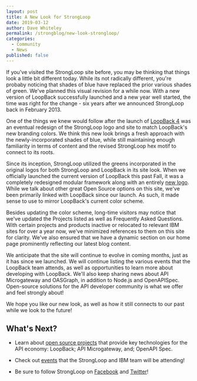 ```yaml
---
layout: post
title: A New Look for StrongLoop
date: 2019-03-12
author: Dave Whiteley
permalink: /strongblog/new-look-strongloop/
categories:
  - Community
  - News
published: false
---
```


If you've visited the StrongLoop site before, you may be thinking that things look a little bit different today. While its not radically different, you're probaby noticing that shades of blue have replaced the prior various shades of green. We've planned this visual revision for a while now. With a new version of LoopBack successfully launched and a new year well started, the time was right for the change - six years after we announced StrongLoop back in February 2013.

One of the things we knew would follow after the launch of [LoopBack 4](http://v4.loopback.io/) was an eventual redesign of the StrongLoop logo and site to match LoopBack's new branding colors. We think this new look brings a fresh approach with the newly-incorporated shades of blue, while still maintaining enough familiarity in terms of content and the revised StrongLoop hex motif to connect to its roots. 

<!--more-->
<show original strongloop logo and loopback logo>

Since its inception, StrongLoop utilized the greens incorporated in the original logos for both StrongLoop and LoopBack in its site look. When we officially launched the current version of LoopBack this past Fall, it was a completely redesigned modular framework along with an entirely [new logo](https://strongloop.com/strongblog/thanks-loopback-4-logo/). While we talk about other great Open Source options on this site, we've been primarily linked with LoopBack since our launch. As such, it made sense to use to mirror LoopBack's current color scheme.

Besides updating the color scheme, long-time visitors may notice that we've updated the Projects listed as well as Frequently Asked Questions. With certain projects and products inactive or relocated to relevant IBM sites for over a year now, we've minimized references to them on this site for clarity. We've also ensured that we have a dynamic section on our home page prominently reflecting our latest blog content.

We anticipate that the site will continue to evolve in coming months, just as it has since we launched. We will continue listing the various events that the LoopBack team attends, as well as opportunities to learn more about developing with LoopBack. We'll also keep sharing news about API Microgateway and OASGraph, in addition to Node.js and OpenAPISpec. Open-source solutions for the API developer community is what we offer and feel strongly about!

We hope you like our new look, as well as how it still connects to our past while we look to the future!

## What's Next?

* Learn about [open source projects](https://strongloop.com/projects/) that provide key technologies for the API economy: LoopBack; API Microgateway, and; OpenAPI Spec. 

* Check out [events](https://strongloop.com/events/) that the StrongLoop and IBM team will be attending!

* Be sure to follow StrongLoop on [Facebook](https://www.facebook.com/strongloop/) and [Twitter](https://twitter.com/StrongLoop)!

